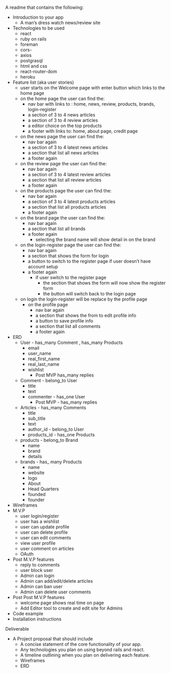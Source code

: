 A readme that contains the following:
* Introduction to your app
    * A man’s dress watch news/review site
* Technologies to be used
    * react
    * ruby on rails
    * foreman
    * cors-
    * axios
    * postgrasql
    * html and css
    * react-router-dom
    * heroku
* Feature list (aka user stories)
    * user starts on the Welcome page with enter button which links to the home page
    * on the home page the user can find  the:
        * nav bar with links to : home, news, review, products, brands, login-register
        * a section of 3 to 4 news articles
        * a section of 3 to 4 review articles
        * a editor choice on the top products
        * a footer with links to: home, about page, credit page
    * on the news page the user can find the:
        * nav bar again
        * a section of 3 to 4 latest news articles
        * a section that list all news articles
        * a footer again
    * on the review page the user can find the:
        * nav bar again
        * a section of 3 to 4 latest review articles
        * a section that list all review articles
        * a footer again
    * on the products page the user can find the:
        * nav bar again
        * a section of 3 to 4 latest products articles
        * a section that list all products articles
        * a footer again
    * on the brand page the user can find the:
        * nav bar again
        * a section that list all brands
        * a footer again
            * selecting the brand name will show detail in on the brand
    * on the login-register page the user can find the:
        * nav bar again
        * a section that shows the form for login
        * a button to switch to the register page if user doesn’t have account setup
        * a footer again
            * if user switch to the register page
                * the section that shows the form will now show the register form
                * the button will switch back to the login page
    * on login the login-register will be replace by the profile page
        * on the profile page
            * nav bar again
            * a section that shows the from to edit profile info
            * a button to save profile info
            * a section that list all comments
            * a footer again
* ERD
    * User - has_many Comment , has_many Products
        * email
        * user_name
        * real_first_name
        * real_last_name
        * wishlist
            * Post MVP has_many replies
    * Comment - belong_to User
        * title
        * text
        * commenter - has_one User
            * Post MVP - has_many replies
    * Articles - has_many Comments
        * title
        * sub_title
        * text
        * author_id - belong_to User
        * products_id - has_one Products
    * products  - belong_to Brand
        * name
        * brand
        * details
    * brands - has_ many Products
        * name
        * website
        * logo
        * About
        * Head Quarters
        * founded
        * founder
* Wireframes
* M.V.P
    * user login/register
    * user has a wishlist
    * user can update profile
    * user can delete profile
    * user can edit comments
    * view user profile
    * user comment on articles
    * OAuth
* Post M.V.P features
    * reply to comments
    * user block user
    * Admin can login
    * Admin can add/edit/delete articles
    * Admin can ban user
    * Admin can delete user comments
* Post Post M.V.P features
    *  welcome page shows real time on page
    * Add Editor tool to create and edit site for Admins
* Code example
* Installation instructions

Deliverable
* A Project proposal that should include
    * A concise statement of the core functionality of your app.
    * Any technologies you plan on using beyond rails and react.
    * A timeline outlining when you plan on delivering each feature.
    * Wireframes
    * ERD
